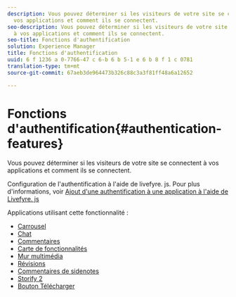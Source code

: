 ```yaml
---
description: Vous pouvez déterminer si les visiteurs de votre site se connectent à
  vos applications et comment ils se connectent.
seo-description: Vous pouvez déterminer si les visiteurs de votre site se connectent
  à vos applications et comment ils se connectent.
seo-title: Fonctions d'authentification
solution: Experience Manager
title: Fonctions d'authentification
uuid: 6 f 1236 a 0-7766-47 c 6-b 6 b 5-1 e 6 b 8 f 1 c 0781
translation-type: tm+mt
source-git-commit: 67aeb3de964473b326c88c3a3f81ff48a6a12652

---
```



# Fonctions d'authentification{#authentication-features}

Vous pouvez déterminer si les visiteurs de votre site se connectent à vos applications et comment ils se connectent.

Configuration de l'authentification à l'aide de livefyre. js. Pour plus d'informations, voir [Ajout d'une authentification à une application à l'aide de Livefyre. js](/help/implementation/c-getting-started/c-implementation-process/c-using-livefyre.js-to-create-customize-and-use-apps-on-your-site.md)

Applications utilisant cette fonctionnalité :

* [Carrousel](../c-about-apps/c-carousel-app/c-carousel-app.md#c_carousel_app)
* [Chat](../c-about-apps/c-chat-app/c-chat-app.md#c_chat_app)
* [Commentaires](/help/using/c-about-apps/c-comments/c-comments.md)
* [Carte de fonctionnalités](../c-about-apps/c-feature-card-app/c-feature-card-app.md#c_feature_card_app)
* [Mur multimédia](../c-about-apps/c-media-wall-app/c-media-wall-app.md#c_media_wall_app)
* [Révisions](../c-about-apps/c-reviews-app/c-reviews-app.md#c_reviews_app)
* [Commentaires de sidenotes](../c-about-apps/c-sidenotes-app/c-sidenotes-app.md#c_sidenotes_app)
* [Storify 2](../c-about-apps/c-storify2/c-storify2.md#c_storify2)
* [Bouton Télécharger](../c-about-apps/c-upload-button-app/c-upload-button-app.md#c_upload_button_app)


